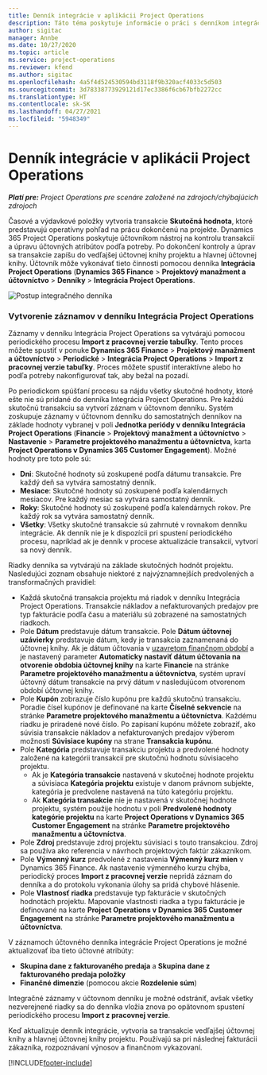 ```yaml
---
title: Denník integrácie v aplikácii Project Operations
description: Táto téma poskytuje informácie o práci s denníkom integrácie v aplikácii Project Operations.
author: sigitac
manager: Annbe
ms.date: 10/27/2020
ms.topic: article
ms.service: project-operations
ms.reviewer: kfend
ms.author: sigitac
ms.openlocfilehash: 4a5f4d524530594bd3118f9b320acf4033c5d503
ms.sourcegitcommit: 3d78338773929121d17ec3386f6cb67bfb2272cc
ms.translationtype: HT
ms.contentlocale: sk-SK
ms.lasthandoff: 04/27/2021
ms.locfileid: "5948349"
---
```

# <a name="integration-journal-in-project-operations"></a>Denník integrácie v aplikácii Project Operations

_**Platí pre:** Project Operations pre scenáre založené na zdrojoch/chýbajúcich zdrojoch_

Časové a výdavkové položky vytvoria transakcie **Skutočná hodnota**, ktoré predstavujú operatívny pohľad na prácu dokončenú na projekte. Dynamics 365 Project Operations poskytuje účtovníkom nástroj na kontrolu transakcií a úpravu účtovných atribútov podľa potreby. Po dokončení kontroly a úprav sa transakcie zapíšu do vedľajšej účtovnej knihy projektu a hlavnej účtovnej knihy. Účtovník môže vykonávať tieto činnosti pomocou denníka **Integrácia Project Operations** (**Dynamics 365 Finance** > **Projektový manažment a účtovníctvo** > **Denníky** > **Integrácia Project Operations**.

![Postup integračného denníka](./media/IntegrationJournal.png)

### <a name="create-records-in-the-project-operations-integration-journal"></a>Vytvorenie záznamov v denníku Integrácia Project Operations

Záznamy v denníku Integrácia Project Operations sa vytvárajú pomocou periodického procesu **Import z pracovnej verzie tabuľky**. Tento proces môžete spustiť v ponuke **Dynamics 365 Finance** > **Projektový manažment a účtovníctvo** > **Periodické** > **Integrácia Project Operations** > **Import z pracovnej verzie tabuľky**. Proces môžete spustiť interaktívne alebo ho podľa potreby nakonfigurovať tak, aby bežal na pozadí.

Po periodickom spúšťaní procesu sa nájdu všetky skutočné hodnoty, ktoré ešte nie sú pridané do denníka Integrácia Project Operations. Pre každú skutočnú transakciu sa vytvorí záznam v účtovnom denníku.
Systém zoskupuje záznamy v účtovnom denníku do samostatných denníkov na základe hodnoty vybranej v poli **Jednotka periódy v denníku Integrácia Project Operations** (**Financie** > **Projektový manažment a účtovníctvo** > **Nastavenie** > **Parametre projektového manažmentu a účtovníctva**, karta **Project Operations v Dynamics 365 Customer Engagement**). Možné hodnoty pre toto pole sú:

  - **Dni**: Skutočné hodnoty sú zoskupené podľa dátumu transakcie. Pre každý deň sa vytvára samostatný denník.
  - **Mesiace**: Skutočné hodnoty sú zoskupené podľa kalendárnych mesiacov. Pre každý mesiac sa vytvára samostatný denník.
  - **Roky**: Skutočné hodnoty sú zoskupené podľa kalendárnych rokov. Pre každý rok sa vytvára samostatný denník.
  - **Všetky**: Všetky skutočné transakcie sú zahrnuté v rovnakom denníku integrácie. Ak denník nie je k dispozícii pri spustení periodického procesu, napríklad ak je denník v procese aktualizácie transakcií, vytvorí sa nový denník.

Riadky denníka sa vytvárajú na základe skutočných hodnôt projektu. Nasledujúci zoznam obsahuje niektoré z najvýznamnejších predvolených a transformačných pravidiel:

  - Každá skutočná transakcia projektu má riadok v denníku Integrácia Project Operations. Transakcie nákladov a nefakturovaných predajov pre typ fakturácie podľa času a materiálu sú zobrazené na samostatných riadkoch.
  - Pole **Dátum** predstavuje dátum transakcie. Pole **Dátum účtovnej uzávierky** predstavuje dátum, kedy je transakcia zaznamenaná do účtovnej knihy. Ak je dátum účtovania v [uzavretom finančnom období](/dynamics365/finance/general-ledger/close-general-ledger-at-period-end) a je nastavený parameter **Automaticky nastaviť dátum účtovania na otvorenie obdobia účtovnej knihy** na karte **Financie** na stránke **Parametre projektového manažmentu a účtovníctva**, systém upraví účtovný dátum transakcie na prvý dátum v nasledujúcom otvorenom období účtovnej knihy.
  - Pole **Kupón** zobrazuje číslo kupónu pre každú skutočnú transakciu. Poradie čísel kupónov je definované na karte **Číselné sekvencie** na stránke **Parametre projektového manažmentu a účtovníctva**. Každému riadku je priradené nové číslo. Po zapísaní kupónu môžete zobraziť, ako súvisia transakcie nákladov a nefakturovaných predajov výberom možnosti **Súvisiace kupóny** na strane **Transakcia kupónu**.
  - Pole **Kategória** predstavuje transakciu projektu a predvolené hodnoty založené na kategórii transakcií pre skutočnú hodnotu súvisiaceho projektu.
    - Ak je **Kategória transakcie** nastavená v skutočnej hodnote projektu a súvisiaca **Kategória projektu** existuje v danom právnom subjekte, kategória je predvolene nastavená na túto kategóriu projektu.
    - Ak **Kategória transakcie** nie je nastavená v skutočnej hodnote projektu, systém použije hodnotu v poli **Predvolené hodnoty kategórie projektu** na karte **Project Operations v Dynamics 365 Customer Engagement** na stránke **Parametre projektového manažmentu a účtovníctva**.
  - Pole **Zdroj** predstavuje zdroj projektu súvisiaci s touto transakciou. Zdroj sa používa ako referencia v návrhoch projektových faktúr zákazníkom.
  - Pole **Výmenný kurz** predvolené z nastavenia **Výmenný kurz mien** v Dynamics 365 Finance. Ak nastavenie výmenného kurzu chýba, periodický proces **Import z pracovnej verzie** nepridá záznam do denníka a do protokolu vykonania úlohy sa pridá chybové hlásenie.
  - Pole **Vlastnosť riadka** predstavuje typ fakturácie v skutočných hodnotách projektu. Mapovanie vlastnosti riadka a typu fakturácie je definované na karte **Project Operations v Dynamics 365 Customer Engagement** na stránke **Parametre projektového manažmentu a účtovníctva**.

V záznamoch účtovného denníka integrácie Project Operations je možné aktualizovať iba tieto účtovné atribúty:

- **Skupina dane z fakturovaného predaja** a **Skupina dane z fakturovaného predaja položky**
- **Finančné dimenzie** (pomocou akcie **Rozdelenie súm**)

Integračné záznamy v účtovnom denníku je možné odstrániť, avšak všetky nezverejnené riadky sa do denníka vložia znova po opätovnom spustení periodického procesu **Import z pracovnej verzie**.

Keď aktualizuje denník integrácie, vytvoria sa transakcie vedľajšej účtovnej knihy a hlavnej účtovnej knihy projektu. Používajú sa pri následnej fakturácii zákazníka, rozpoznávaní výnosov a finančnom vykazovaní.


[!INCLUDE[footer-include](../includes/footer-banner.md)]